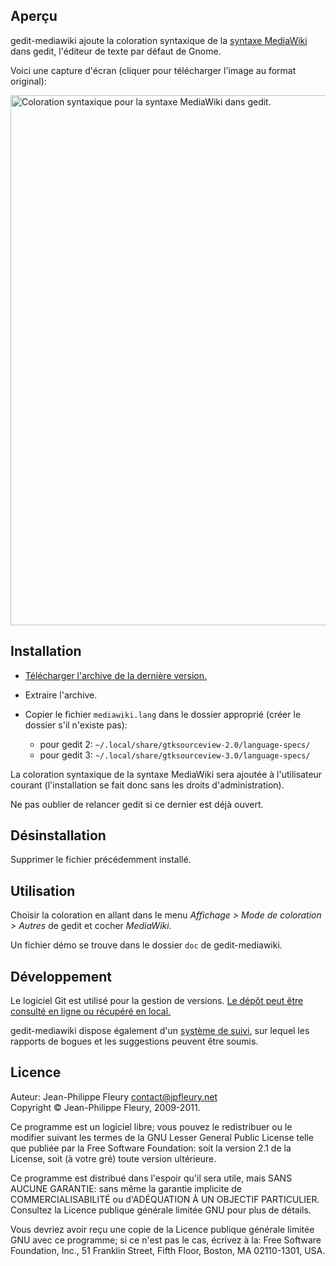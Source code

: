## Aperçu

gedit-mediawiki ajoute la coloration syntaxique de la [syntaxe MediaWiki](http://meta.wikimedia.org/wiki/Aide:Syntaxe_wiki) dans gedit, l'éditeur de texte par défaut de Gnome.

Voici une capture d'écran (cliquer pour télécharger l'image au format original):

<a href="http://jpfleury.indefero.net/p/gedit-mediawiki/source/tree/master/doc/exemple1-grand.png"><img src="http://jpfleury.indefero.net/p/gedit-mediawiki/source/tree/master/doc/exemple1-petit.jpg" width="685" height="848" alt="Coloration syntaxique pour la syntaxe MediaWiki dans gedit." /></a>

## Installation

- [Télécharger l'archive de la dernière version.](http://jpfleury.indefero.net/p/gedit-mediawiki/source/download/master/)

- Extraire l'archive.

- Copier le fichier `mediawiki.lang` dans le dossier approprié (créer le dossier s'il n'existe pas):

	- pour gedit 2: `~/.local/share/gtksourceview-2.0/language-specs/`
	- pour gedit 3: `~/.local/share/gtksourceview-3.0/language-specs/`

La coloration syntaxique de la syntaxe MediaWiki sera ajoutée à l'utilisateur courant (l'installation se fait donc sans les droits d'administration).

Ne pas oublier de relancer gedit si ce dernier est déjà ouvert.

## Désinstallation

Supprimer le fichier précédemment installé.

## Utilisation

Choisir la coloration en allant dans le menu *Affichage > Mode de coloration > Autres* de gedit et cocher *MediaWiki*.

Un fichier démo se trouve dans le dossier `doc` de gedit-mediawiki.

## Développement

Le logiciel Git est utilisé pour la gestion de versions. [Le dépôt peut être consulté en ligne ou récupéré en local.][git]

gedit-mediawiki dispose également d'un [système de suivi], sur lequel les rapports de bogues et les suggestions peuvent être soumis.

[git]: http://jpfleury.indefero.net/p/gedit-mediawiki/source/tree/master/
[système de suivi]: http://jpfleury.indefero.net/p/gedit-mediawiki/issues/

## Licence

Auteur: Jean-Philippe Fleury <contact@jpfleury.net>  
Copyright © Jean-Philippe Fleury, 2009-2011.

Ce programme est un logiciel libre; vous pouvez le redistribuer ou
le modifier suivant les termes de la GNU Lesser General Public License telle
que publiée par la Free Software Foundation: soit la version 2.1 de la
License, soit (à votre gré) toute version ultérieure.

Ce programme est distribué dans l'espoir qu'il sera utile, mais
SANS AUCUNE GARANTIE: sans même la garantie implicite de
COMMERCIALISABILITÉ ou d'ADÉQUATION À UN OBJECTIF PARTICULIER. Consultez
la Licence publique générale limitée GNU pour plus de détails.

Vous devriez avoir reçu une copie de la Licence publique générale limitée GNU
avec ce programme; si ce n'est pas le cas, écrivez à la:
Free Software Foundation, Inc., 51 Franklin Street, Fifth Floor, Boston,
MA 02110-1301, USA.

